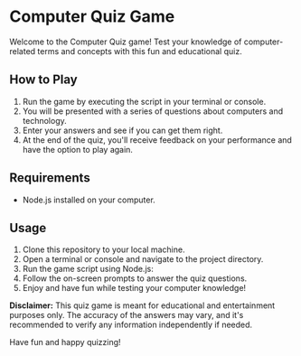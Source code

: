 # Computer Quiz Game

Welcome to the Computer Quiz game! Test your knowledge of computer-related terms and concepts with this fun and educational quiz.

## How to Play

1. Run the game by executing the script in your terminal or console.
2. You will be presented with a series of questions about computers and technology.
3. Enter your answers and see if you can get them right.
4. At the end of the quiz, you'll receive feedback on your performance and have the option to play again.

## Requirements

- Node.js installed on your computer.

## Usage

1. Clone this repository to your local machine.
2. Open a terminal or console and navigate to the project directory.
3. Run the game script using Node.js:
4. Follow the on-screen prompts to answer the quiz questions.
5. Enjoy and have fun while testing your computer knowledge!



**Disclaimer:** This quiz game is meant for educational and entertainment purposes only. The accuracy of the answers may vary, and it's recommended to verify any information independently if needed.

Have fun and happy quizzing!
